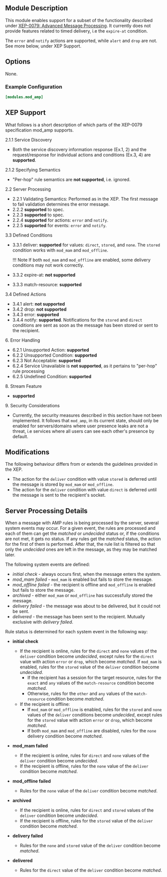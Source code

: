 ## Module Description

This module enables support for a subset of the functionality described under
[XEP-0079: Advanced Message
Processing](http://xmpp.org/extensions/xep-0079.html). It currently does not
provide features related to timed delivery, i.e the `expire-at` condition.

The `error` and `notify` actions are supported, while `alert` and `drop` are
not. See more below, under XEP Support.

## Options

None.

### Example Configuration

```toml
[modules.mod_amp]
```

## XEP Support

What follows is a short description of which parts of the XEP-0079 specification
mod_amp supports.

2.1.1 Service Discovery

  * Both the service discovery information response (Ex.1, 2) and the
    request/response for individual actions and conditions (Ex.3, 4) are
    **supported**.

2.1.2 Specifying Semantics

  * "Per-hop" rule semantics are **not supported**, i.e. ignored.

2.2 Server Processing

  * 2.2.1 Validating Semantics: Performed as in the XEP. The first message to
  fail validation determines the error message.
  * 2.2.2 **supported** to spec.
  * 2.2.3 **supported** to spec.
  * 2.2.4 **supported** for actions: `error` and `notify`.
  * 2.2.5 **supported** for events: `error` and `notify`.

3.3 Defined Conditions

  * 3.3.1 deliver: **supported** for values: `direct`, `stored`, and `none`. The `stored` condition works with `mod_mam` and `mod_offline`.
       
    !!! Note
        If both `mod_mam` and `mod_offline` are enabled, some delivery conditions may not work correctly.
  
  * 3.3.2 expire-at: **not supported**
  * 3.3.3 match-resource: **supported**

3.4 Defined Actions

  * 3.4.1 alert: **not supported**
  * 3.4.2 drop: **not supported**
  * 3.4.3 error: **supported**
  * 3.4.4 notify: **supported**. Notifications for the `stored` and `direct` conditions are sent as soon as the message has been stored or sent to the recipient.

6\. Error Handling

  * 6.2.1 Unsupported Action: **supported**
  * 6.2.2 Unsupported Condition: **supported**
  * 6.2.3 Not Acceptable: **supported**
  * 6.2.4 Service Unavailable is **not supported**, as it pertains to "per-hop" rule processing
  * 6.2.5 Undefined Condition: **supported**

8\. Stream Feature

  * **supported**

9\. Security Considerations

  * Currently, the security measures described in this section have not been
implemented. It follows that `mod_amp`, in its current state, should only be
enabled for servers/domains where user presence leaks are not a threat, i.e
services where all users can see each other's presence by default.

## Modifications

The following behaviour differs from or extends the guidelines provided in the XEP.

* The action for the `deliver` condition with value `stored` is deferred until the message is stored by `mod_mam` or `mod_offline`.
* The action for the `deliver` condition with value `direct` is deferred until the message is sent to the recipient's socket.

## Server Processing Details

When a message with AMP rules is being processed by the server, several system events may occur. For a given event, the rules are processed and each of them can get the *matched* or *undecided* status or, if the conditions are not met, it gets no status. If any rules get the *matched* status, the action for the first of them is performed. After that, the rule list is filtered so that only the *undecided* ones are left in the message, as they may be matched later.

The following system events are defined:

* *initial check* - always occurs first, when the message enters the system.
* *mod_mam failed* - `mod_mam` is enabled but fails to store the message.
* *mod_offline failed* - the recipient is offline and `mod_offline` is enabled but fails to store the message.
* *archived* - either `mod_mam` or `mod_offline` has successfully stored the message.
* *delivery failed* - the message was about to be delivered, but it could not be sent.
* *delivered* - the message has been sent to the recipient. Mutually exclusive with *delivery failed*.

Rule status is determined for each system event in the following way:

* **initial check**

    * If the recipient is online, rules for the `direct` and `none` values of the `deliver` condition become *undecided*, except rules for the `direct` value with action `error` or `drop`, which become *matched*. If `mod_mam` is enabled, rules for the `stored` value of the `deliver` condition become *undecided*.
        * If the recipient has a session for the target resource, rules for the `exact` and `any` values of the `match-resource` condition become *matched*.
        * Otherwise, rules for the `other` and `any` values of the `match-resource` condition become *matched*.
    * If the recipient is offline:
        * If `mod_mam` or `mod_offline` is enabled, rules for the `stored` and `none` values of the `deliver` conditions become *undecided*, except rules for the `stored` value with action `error` or `drop`, which become *matched*.
        * If both `mod_mam` and `mod_offline` are disabled, rules for the `none` delivery condition become *matched*.

* **mod_mam failed**

    * If the recipient is online, rules for `direct` and `none` values of the `deliver` condition become *undecided*.
    * If the recipient is offline, rules for the `none` value of the `deliver` condition become *matched*.

* **mod_offline failed**

    * Rules for the `none` value of the `deliver` condition become *matched*.

* **archived**

    * If the recipient is online, rules for `direct` and `stored` values of the `deliver` condition become *undecided*.
    * If the recipient is offline, rules for the `stored` value of the `deliver` condition become *matched*.

* **delivery failed**

    * Rules for the `none` and `stored` value of the `deliver` condition become *matched*.

* **delivered**

    * Rules for the `direct` value of the `deliver` condition become *matched*.
